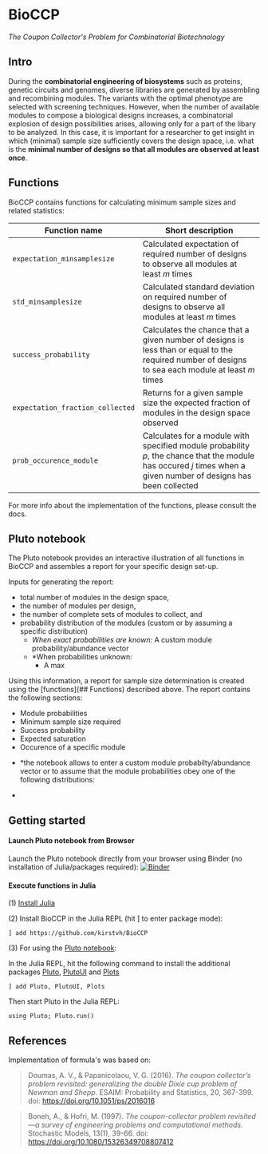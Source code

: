 # BioCCP
*The Coupon Collector's Problem for Combinatorial Biotechnology*

## Intro
During the **combinatorial engineering of biosystems** such as proteins, genetic circuits and genomes, diverse libraries are generated by assembling and recombining modules. The variants with the optimal phenotype are selected with screening techniques. However, when the number of available modules to compose a biological designs increases, a combinatorial explosion of design possibilities arises, allowing only for a part of the libary to be analyzed. In this case, it is important for a researcher to get insight in which (minimal) sample size sufficiently covers the design space, i.e. what is the **minimal number of designs so that all modules are observed at least once**.


## Functions
BioCCP contains functions for calculating minimum sample sizes and related statistics:

Function name    | Short description
---------------- | -----------------
`expectation_minsamplesize`        | Calculated expectation of required number of designs to observe all modules at least *m* times
`std_minsamplesize`      | Calculated standard deviation on required number of designs to observe all modules at least *m* times
`success_probability`         | Calculates the chance that a given number of designs is less than or equal to the required number of designs to sea each module at least *m* times
`expectation_fraction_collected` | Returns for a given sample size the expected fraction of modules in the design space observed
`prob_occurence_module` | Calculates for a module with specified module probability *p*, the chance that the module has occured *j* times when a given number of designs has been collected
 

For more info about the implementation of the functions, please consult the docs.

## Pluto notebook

The Pluto notebook provides an interactive illustration of all functions in BioCCP and assembles a report for your specific design set-up. 

Inputs for generating the report:
- total number of modules in the design space, 
- the number of modules per design, 
- the number of complete sets of modules to collect, and
- probability distribution of the modules (custom or by assuming a specific distribution)
   - *When exact probabilities are known:* A custom module probability/abundance vector 
   - *When probabilities unknown:
      - A max        

Using this information, a report for sample size determination is created using the [functions](## Functions) described above. The report contains the following sections:
- Module probabilities
- Minimum sample size required
- Success probability
- Expected saturation
- Occurence of a specific module

* *the notebook allows to enter a custom module probabilty/abundance vector or to assume that the module probabilities obey one of the following distributions:
- 


## Getting started

#### Launch Pluto notebook from Browser 

Launch the Pluto notebook directly from your browser using Binder (no installation of Julia/packages required): [![Binder](https://mybinder.org/badge_logo.svg)](https://mybinder.org/v2/gh/kirstvh/PlutoNotebooks/main?urlpath=pluto/open?path=/home/jovyan/notebooks/BioCCP_Interactive_Notebook.jl)

#### Execute functions in Julia

(1) [Install Julia](https://julialang.org/downloads/) 

(2) Install BioCCP in the Julia REPL (hit ] to enter package mode):

    ] add https://github.com/kirstvh/BioCCP

(3) For using the [Pluto notebook](BioCCP/notebook/BioCCP_Interactive_Notebook.jl):

 In the Julia REPL, hit the following command to install the additional packages [Pluto](https://github.com/fonsp/Pluto.jl), [PlutoUI](https://github.com/fonsp/PlutoUI.jl) and [Plots](https://github.com/JuliaPlots/Plots.jl) 
  
    ] add Pluto, PlutoUI, Plots

 Then start Pluto in the Julia REPL:

    using Pluto; Pluto.run()

## References
Implementation of formula's was based on:

> Doumas, A. V., & Papanicolaou, V. G. (2016). *The coupon collector’s problem revisited: generalizing the double Dixie cup problem of Newman and Shepp.* ESAIM: Probability and Statistics, 20, 367-399. doi: 	https://doi.org/10.1051/ps/2016016

> Boneh, A., & Hofri, M. (1997). *The coupon-collector problem revisited—a survey of engineering problems and computational methods.* Stochastic Models, 13(1), 39-66. doi: https://doi.org/10.1080/15326349708807412
